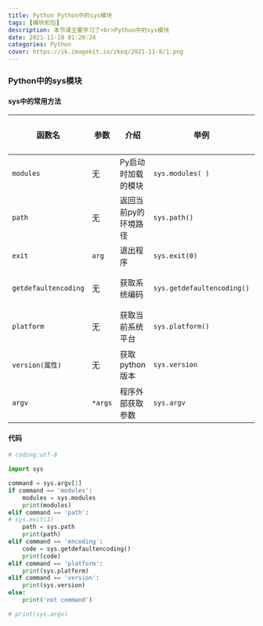 ```yaml
---
title: Python Python中的sys模块
tags: [模块和包]
description: 本节课主要学习了<br>Python中的sys模块
date: 2021-11-10 01:20:24
categories: Python
cover: https://ik.imagekit.io/zkeq/2021-11-8/1.png
---
```


### Python中的sys模块

#### sys中的常用方法

| 函数名               | 参数    | 介绍                 | 举例                       | 返回值 |
| -------------------- | ------- | -------------------- | -------------------------- | ------ |
| `modules`            | 无      | Py启动时加载的模块   | `sys.modules( )`           | 列表   |
| `path`               | 无      | 返回当前py的环境路径 | `sys.path()`               | 列表   |
| `exit`               | `arg`   | 退出程序             | `sys.exit(0)`              | 无     |
| `getdefaultencoding` | 无      | 获取系统编码         | `sys.getdefaultencoding()` | 字符串 |
| `platform`           | 无      | 获取当前系统平台     | `sys.platform()`           | 字符串 |
| `version(属性)`      | 无      | 获取python版本       | `sys.version`              | 字符串 |
| `argv`               | `*args` | 程序外部获取参数     | `sys.argv`                 | 列表   |

#### 代码

```python
# coding:utf-8

import sys

command = sys.argv[1]
if command == 'modules':
    modules = sys.modules
    print(modules)
elif command == 'path':
# sys.exit(1)
    path = sys.path
    print(path)
elif command == 'encoding':
    code = sys.getdefaultencoding()
    print(code)
elif command == 'platform':
    print(sys.platform)
elif command == 'version':
    print(sys.version)
else:
    print('not command')

# print(sys.argv)

```
